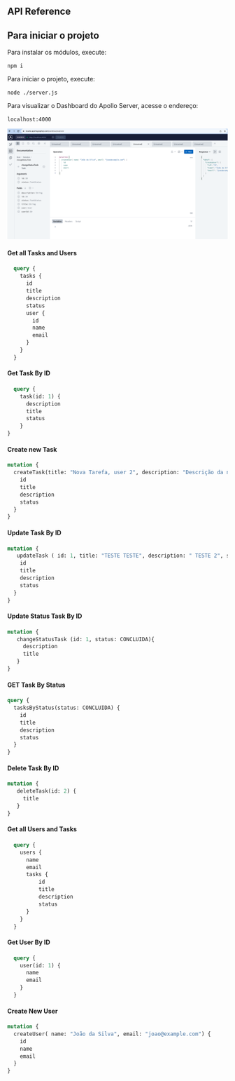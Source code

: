 
## API Reference


## Para iniciar o projeto

Para instalar os módulos, execute:

```
npm i
```

Para iniciar o projeto, execute:

```
node ./server.js
```

Para visualizar o Dashboard do Apollo Server, acesse o endereço:

```
localhost:4000
```

![Screenshot](Apollo-Server-Image.png)

#### Get all Tasks and Users

```graphql
  query {
    tasks {
      id
      title
      description
      status
      user {
        id
        name
        email
      }
    }
  }
```

#### Get Task By ID

```graphql
  query {
    task(id: 1) {
      description
      title
      status
    }
}
```

#### Create new Task 

```graphql
mutation {
  createTask(title: "Nova Tarefa, user 2", description: "Descrição da nova, user 2", userId: "2", status: PENDENTE) {
    id
    title
    description
    status
  }
}
```

#### Update Task By ID

```graphql
mutation {
   updateTask ( id: 1, title: "TESTE TESTE", description: " TESTE 2", status: CONCLUIDA) {
    id
    title
    description
    status
  }
}
```

#### Update Status Task By ID

```graphql
mutation {
   changeStatusTask (id: 1, status: CONCLUIDA){
     description
     title
   }
}
```

#### GET Task By Status

```graphql
query {
  tasksByStatus(status: CONCLUIDA) {
    id
    title
    description
    status
  }
}
```

#### Delete Task By ID

```graphql
mutation {
   deleteTask(id: 2) {
     title
   }
}
```



#### Get all Users and Tasks

```graphql
  query {
    users {
      name
      email
      tasks {
          id
          title
          description
          status
      }
    } 
  }
```

#### Get User By ID

```graphql
  query {
    user(id: 1) {
      name
      email
    }
  }
```


#### Create New User 

```graphql
mutation {
  createUser( name: "João da Silva", email: "joao@example.com") {
    id
    name
    email
  }
}
```